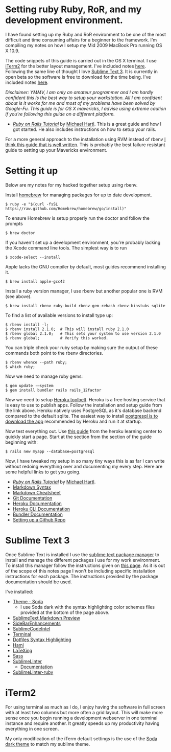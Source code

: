 # Setting ruby Ruby, RoR, and my development environment.

I have found setting up my Ruby and RoR environment to be one of the most difficult and time consuming affairs for a beginner to the framework. I'm compiling my notes on how I setup my Mid 2009 MacBook Pro running OS X 10.9.

The code snippets of this guide is carried out in the OS X terminal. I use [iTerm2](iterm2.com) for the better layout management. I've included notes [here](#iterm). Following the same line of thought I love [Sublime Text 3](http://www.sublimetext.com/3). It is currently in open beta so the software is free to download for the time being. I've included notes [here](#sublime).

_Disclaimer: YMMV, I am only an amateur programmer and I am hardly confident this is the best way to setup your workstation. All I am confident about is it works for me and most of my problems have been solved by Google-Fu. This guide is for OS X mavericks, I advise using extreme caution if you're following this guide on a different platform._

+ [*Ruby on Rails Tutorial*](http://railstutorial.org/) by [Michael Hartl](http://michaelhartl.com/). This is a great guide and how I got started. He also includes instructions on how to setup your rails.

For a more general approach to the installation using RVM instead of rbenv [I think this guide that is well written](http://railsapps.github.io/installrubyonrails-mac.html). This is probably the best failure resistant guide to setting up your Mavericks environment.

<a name="envsetup"></a>
# Setting it up
Below are my notes for my hacked together setup using rbenv.

Install [homebrew](http://brew.sh/) for managing packages for up to date development.

```
$ ruby -e "$(curl -fsSL https://raw.github.com/Homebrew/homebrew/go/install)"
```

To ensure Homebrew is setup properly run the doctor and follow the prompts

```
$ brew doctor
```

If you haven't set up a development environment, you're probably lacking the Xcode command line tools. The simplest way is to run

```
$ xcode-select --install
```

Apple lacks the GNU compiler by default, most guides recommend installing it.

```
$ brew install apple-gcc42
```

Install a ruby version manager, I use rbenv but another popular one is RVM (see above).

```
$ brew install rbenv ruby-build rbenv-gem-rehash rbenv-binstubs sqlite
```

To find a list of available versions to install type up:

```
$ rbenv install -l;
$ rbenv install 2.1.0;  # This will install ruby 2.1.0
$ rbenv global 2.1.0;   # This sets your system to use version 2.1.0
$ rbenv global;         # Verify this worked.
```

You can triple check your ruby setup by making sure the output of these commands both point to the rbenv directories.

```
$ rbenv whence --path ruby;
$ which ruby;
```

Now we need to manage ruby gems:

```
$ gem update -—system
$ gem install bundler rails rails_12factor
```

Now we need to setup [Heroku toolbelt](https://toolbelt.heroku.com/). Heroku is a free hosting service that is easy to use to publish apps. Follow the installation and setup guide from the link above. Heroku natively uses PostgreSQL as it's database backend compared to the default sqlite. The easiest way to install [postgresql is to download the app](http://postgresapp.com/) recommended by Heroku and run it at startup.

Now test everything out. Use [this guide](https://devcenter.heroku.com/articles/getting-started-with-rails4) from the heroku learning center to quickly start a page. Start at the section from the section of the guide beginning with:

```
$ rails new myapp --database=postgresql
```

Now, I have tweaked my setup in so many tiny ways this is as far I can write without redoing everything over and documenting my every step. Here are some helpful links to get you going.

+ [*Ruby on Rails Tutorial*](http://railstutorial.org/) by [Michael Hartl](http://michaelhartl.com/).
+ [Markdown Syntax](http://daringfireball.net/projects/markdown/syntax#list)
+ [Markdown Cheatsheet](https://github.com/adam-p/markdown-here/wiki/Markdown-Cheatsheet)
+ [Git Documentation](http://gitref.org/)
+ [Heroku Documentation](https://devcenter.heroku.com/)
+ [Heroku CLI Documentation](https://devcenter.heroku.com/articles/heroku-command)
+ [Bundler Documentation](http://bundler.io/v1.5/rationale.html)
+ [Setting up a Github Repo](https://help.github.com/articles/create-a-repo)


<a name="sublime"></a>

# Sublime Text 3

Once Sublime Text is installed I use the [sublime text package manager](https://sublime.wbond.net/) to install and manage the different packages I use for my work environment. To install this manager follow the instructions given on [this page](https://sublime.wbond.net/installation). As it is out of the scope of this notes page I won't be including specific installation instructions for each package. The instructions provided by the package documentation should be used.

I've installed:

+ [Theme - Soda](https://sublime.wbond.net/packages/Theme%20-%20Soda)
  + I use Soda dark with the syntax highlighting color schemes files provided at the bottom of the page above.
+ [SublimeText Markdown Preview](https://github.com/revolunet/sublimetext-markdown-preview)
+ [SideBarEnhancements](https://sublime.wbond.net/packages/SideBarEnhancements)
+ [SublimeCodeIntel](https://sublime.wbond.net/packages/SublimeCodeIntel)
+ [Terminal](http://wbond.net/sublime_packages/terminal)
+ [Dotfiles Syntax Highlighting](https://sublime.wbond.net/packages/Dotfiles%20Syntax%20Highlighting)
+ [Haml](https://sublime.wbond.net/packages/Haml)
+ [LaTeXing](https://sublime.wbond.net/packages/LaTeXing)
+ [Sass](https://sublime.wbond.net/packages/Sass) 
+ [SublimeLinter](https://sublime.wbond.net/packages/SublimeLinter)
  + [Documentation](http://sublimelinter.readthedocs.org/en/latest/index.html)
+ [SublimeLinter-ruby](https://github.com/SublimeLinter/SublimeLinter-ruby)

<a name="iterm"></a>

# iTerm2

For using terminal as much as I do, I enjoy having the software in full screen with at least two columns but more often a grid layout. This will make more sense once you begin running a development webserver in one terminal instance and require another. It greatly speeds up my productivity having everything in one screen. 

My only modification of the iTerm default settings is the use of the [Soda dark theme](https://github.com/deepsweet/Monokai-Soda-iTerm) to match my sublime theme.
